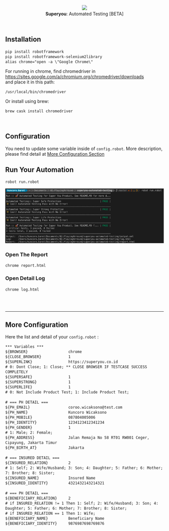<p align="center">
  <img src="https://i.ibb.co/djnLFxG/ux-design.png" height="80" /><br/>
  <span><b>Superyou</b>: <span>Automated Testing [BETA]</span></a>
</p>
  
<br/>

## Installation

```
pip install robotframework
pip install robotframework-selenium2library
alias chrome="open -a \"Google Chrome\"
```
For running in chrome, find chromedriver in https://sites.google.com/a/chromium.org/chromedriver/downloads 
<br/>and place it in this path:
```
/usr/local/bin/chromedriver
```
Or install using brew:
```
brew cask install chromedriver
```
<br/>

## Configuration

You need to update some variable inside of `config.robot`. 
More description, please find detail at <a href="#more-configuration">More Configuration Section</a>
<br/>

## Run Your Automation

```
robot run.robot
```
<img src="assets/run-robot.png" /><br/>
### Open The Report
```
chrome report.html
```
### Open Detail Log
```
chrome log.html
```

<br/><br/><hr/>
## More Configuration
Here the list and detail of your `config.robot` :
```
*** Variables ***
${BROWSER}                  chrome
${CLOSE_BROWSER}            1
${SUPERLINK}                https://superyou.co.id
# 0: Dont Close; 1: Close; ** CLOSE BROWSER IF TESTCASE SUCCESS COMPLETELY
${SUPERSAFE}                1
${SUPERSTRONG}              1
${SUPERLIFE}                1
# 0: Not Include Product Test; 1: Include Product Test;

# === PH DETAIL ===
${PH_EMAIL}                 coroo.wicaksono@test.com
${PH_NAME}                  Kuncoro Wicaksono
${PH_MOBILE}                087804005006
${PH_IDENTITY}              1234123412341234
${PH_GENDER}                1 
# 1: Male; 2: Female;
${PH_ADDRESS}               Jalan Remaja No 58 RT01 RW001 Ceger, Cipayung, Jakarta Timur
${PH_BIRTH_AT}              Jakarta

# === INSURED DETAIL ===
${INSURED_RELATION}         2
# 1: Self; 2: Wife/Husband; 3: Son; 4: Daughter; 5: Father; 6: Mother; 7: Brother; 8: Sister;
${INSURED_NAME}             Insured Name
${INSURED_IDENTITY}         4321432143214321

# === PH DETAIL ===
${BENEFICIARY_RELATION}     2
# if INSURED_RELATION != 1 Then 1: Self; 2: Wife/Husband; 3: Son; 4: Daughter; 5: Father; 6: Mother; 7: Brother; 8: Sister;
# if INSURED_RELATION == 1 Then 1: Wife;
${BENEFICIARY_NAME}         Beneficiary Name
${BENEFICIARY_IDENTITY}     9876987698769876
```


